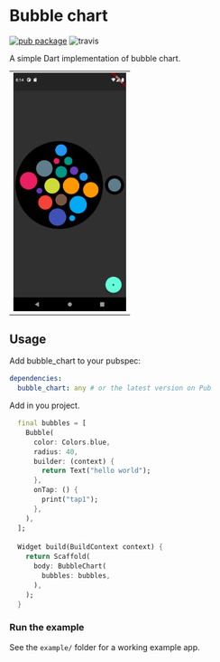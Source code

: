 # Bubble chart

[![pub package](https://img.shields.io/pub/v/bubble_chart.svg)](https://pub.dartlang.org/packages/bubble_chart) ![travis](https://api.travis-ci.com/lpongetti/bubble_chart.svg?branch=master)

A simple Dart implementation of bubble chart.

<div style="text-align: center"><table><tr>
  <td style="text-align: center">
  <a href="https://github.com/lpongetti/bubble_chart/blob/master/example.png">
    <img src="https://github.com/lpongetti/bubble_chart/blob/master/example.png" width="200"/></a>
</td>
</tr></table></div>

## Usage

Add bubble_chart to your pubspec:

```yaml
dependencies:
  bubble_chart: any # or the latest version on Pub
```

Add in you project.

```dart
  final bubbles = [
    Bubble(
      color: Colors.blue,
      radius: 40,
      builder: (context) {
        return Text("hello world");
      },
      onTap: () {
        print("tap1");
      },
    ),
  ];

  Widget build(BuildContext context) {
    return Scaffold(
      body: BubbleChart(
        bubbles: bubbles,
      ),
    );
  }
```

### Run the example

See the `example/` folder for a working example app.